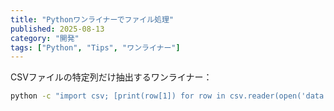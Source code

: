 ```yaml
---
title: "Pythonワンライナーでファイル処理"
published: 2025-08-13
category: "開発"
tags: ["Python", "Tips", "ワンライナー"]
---
```


CSVファイルの特定列だけ抽出するワンライナー：
```bash
python -c "import csv; [print(row[1]) for row in csv.reader(open('data.csv'))]"
```